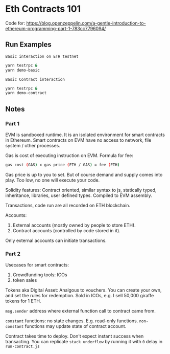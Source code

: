 # Eth Contracts 101

Code for: https://blog.openzeppelin.com/a-gentle-introduction-to-ethereum-programming-part-1-783cc7796094/

## Run Examples

`Basic interaction on ETH testnet`
``` sh
yarn testrpc &
yarn demo-basic
```

`Basic Contract interaction`

``` sh
yarn testrpc &
yarn demo-contract
```

## Notes

### Part 1

EVM is sandboxed runtime. It is an isolated environment for smart contracts in Ethereum. Smart contracts on EVM have no access to network, file system / other processes.

Gas is cost of executing instruction on EVM. Formula for fee:

``` sh
gas cost (GAS) x gas price (ETH / GAS) = fee (ETH)
```

Gas price is up to you to set. But of course demand and supply comes into play. Too low, no one will execute your code.

Solidity features: Contract oriented, similar syntax to js, statically typed, inheritance, libraries, user defined types. Compiled to EVM assembly.

Transactions, code run are all recorded on ETH blockchain.

Accounts: 
1. External accounts (mostly owned by people to store ETH).
2. Contract accounts (controlled by code stored in it).

Only external accounts can initiate transactions.

### Part 2

Usecases for smart contracts:
1. Crowdfunding tools: ICOs
2. token sales

Tokens aka Digital Asset: Analgous to vouchers. You can create your own, and set the rules for redemption.
Sold in ICOs, e.g. I sell 50,000 giraffe tokens for 1 ETH.

`msg.sender` address where external function call to contract came from.

`constant` functions: no state changes. E.g. read-only functions. `non-constant` functions may update state of contract account.

Contract takes time to deploy. Don't expect instant success when transacting. You can replicate `stack underflow` by running it with `0` delay in `run-contract.js`
